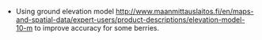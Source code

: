* Using ground elevation model http://www.maanmittauslaitos.fi/en/maps-and-spatial-data/expert-users/product-descriptions/elevation-model-10-m
  to improve accuracy for some berries.
